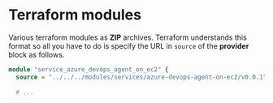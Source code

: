 # Terraform modules #
Various terraform modules as __ZIP__ archives. Terraform understands this format so all you have to do is specify the URL in ```source``` of the __provider__ block as follows.

```terraform
module "service_azure_devops_agent_on_ec2" {
  source = "../../../modules/services/azure-devops-agent-on-ec2/v0.0.1"
  
  # ...
```
